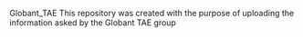 Globant_TAE
This repository was created with the purpose of uploading the information asked by the Globant TAE group
